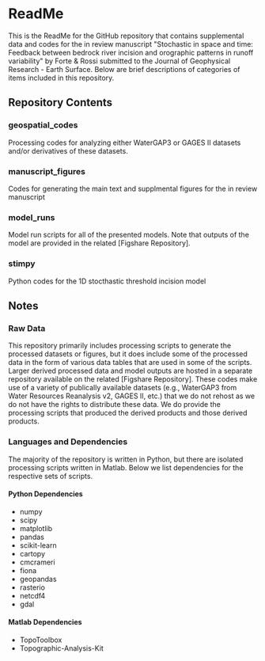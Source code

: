 # ReadMe #

This is the ReadMe for the GitHub repository that contains supplemental data and codes for the in review manuscript "Stochastic in space and time: Feedback between bedrock river incision and orographic patterns in runoff variability" by Forte & Rossi submitted to the Journal of Geophysical Research - Earth Surface. Below are brief descriptions of categories of items included in this repository.

## Repository Contents
### geospatial_codes
Processing codes for analyzing either WaterGAP3 or GAGES II datasets and/or derivatives of these datasets.
### manuscript_figures
Codes for generating the main text and supplmental figures for the in review manuscript
### model_runs
Model run scripts for all of the presented models. Note that outputs of the model are provided in the related [Figshare Repository].
### stimpy
Python codes for the 1D stocthastic threshold incision model

## Notes
### Raw Data
This repository primarily includes processing scripts to generate the processed datasets or figures, but it does include some of the processed data in the form of various data tables that are used in some of the scripts. Larger derived processed data and model outputs are hosted in a separate repository available on the related [Figshare Repository]. These codes make use of a variety of publically available datasets (e.g., WaterGAP3 from Water Resources Reanalysis v2, GAGES II, etc.) that we do not rehost as we do not have the rights to distribute these data. We do provide the processing scripts that produced the derived products and those derived products.
### Languages and Dependencies
The majority of the repository is written in Python, but there are isolated processing scripts written in Matlab. Below we list dependencies for the respective sets of scripts.
#### Python Dependencies
* numpy
* scipy
* matplotlib
* pandas
* scikit-learn
* cartopy
* cmcrameri
* fiona
* geopandas
* rasterio
* netcdf4
* gdal
#### Matlab Dependencies
* TopoToolbox
* Topographic-Analysis-Kit